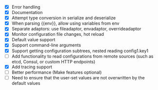 - [x] Error handling
- [x] Documentation
- [x] Attempt type conversion in serialize and deserialize
- [x] When parsing {{env}}, allow using variables from env
- [x] Separate adaptors: use fileadaptor, envadaptor, overrideadaptor
- [x] Monitor configuration file changes, hot reload
- [x] Default value support
- [x] Support command-line arguments
- [x] Support getting configuration subtrees, nested reading config1.key1
- [ ] Add functionality to read configurations from remote sources (such as etcd, Consul, or custom HTTP endpoints)
- [x] Add tracing support
- [ ] Better performance (Make features optional)
- [ ] Need to ensure that the user-set values are not overwritten by the default values
